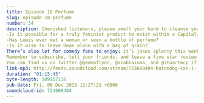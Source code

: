 ```yaml
---
title: Episode 10 Perfume
slug: episode-10-perfume
number: 34
description: Cherished listeners, please smell your hand to cleanse your palette and then join us this week in saying a big goodbye to Dean Lets Flats and big hello to a supremely entertaining ep. Though suffering in myriad ways (we (ALL THREE) were all drinking, Stuart had a cold and we all miss Thomas) we still found the energy to deep dive this rich, rich text and ask questions such as
-Is it possible for a truly feminist product to exist within a Capitalist framework?
-Has Lewis ever met a woman or seen a bottle of perfume?
-Is it wise to leave Dean alone with a bag of grain?
There’s also lot for comedy fans to enjoy: it’s jokes aplenty this week as Kerrang rolls out her sink stuff and Lord Sugar develops his uniquely Dadaist interpretation of uneasy words and phrases. 
Remember to subscribe, tell your friends, and leave a five star review. 
You can find us on Twitter @gemmaflynn, @siobhainma, and @stuartmcp if you have any questions, or have contact details for Sadio Mané or Kalidou Koulibaly.
link-mp3: http://feeds.soundcloud.com/stream/723608404-hatondog-can-i-just-say-ep34-episode-10-perfume.mp3
duration: "01:15:45"
byte-length: 109107118
pub-date: Fri, 06 Dec 2019 12:27:21 +0000
soundcloud-id: 723608404
---
```

